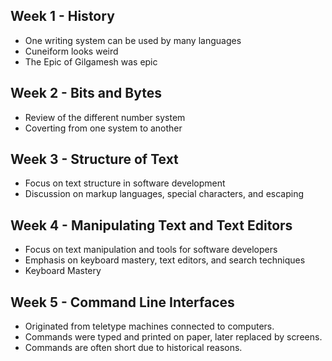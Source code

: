 ## Week 1 - History
- One writing system can be used by many languages
- Cuneiform looks weird
- The Epic of Gilgamesh was epic
## Week 2 - Bits and Bytes
- Review of the different number system
- Coverting from one system to another
## Week 3 - Structure of Text
- Focus on text structure in software development
- Discussion on markup languages, special characters, and escaping
## Week 4 - Manipulating Text and Text Editors
- Focus on text manipulation and tools for software developers
- Emphasis on keyboard mastery, text editors, and search techniques
- Keyboard Mastery
## Week 5 - Command Line Interfaces
- Originated from teletype machines connected to computers.
- Commands were typed and printed on paper, later replaced by screens.
- Commands are often short due to historical reasons.
